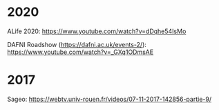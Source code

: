 
# 2020

ALife 2020: https://www.youtube.com/watch?v=dDqhe54IsMo

DAFNI Roadshow (https://dafni.ac.uk/events-2/): https://www.youtube.com/watch?v=_GXq1ODmsAE

# 2017

Sageo: https://webtv.univ-rouen.fr/videos/07-11-2017-142856-partie-9/

